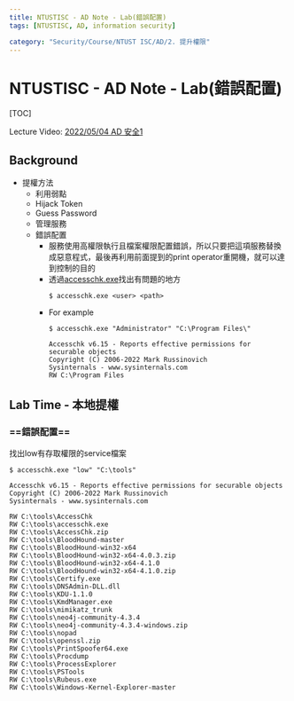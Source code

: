 ```yaml
---
title: NTUSTISC - AD Note - Lab(錯誤配置)
tags: [NTUSTISC, AD, information security]

category: "Security/Course/NTUST ISC/AD/2. 提升權限"
---
```


# NTUSTISC - AD Note - Lab(錯誤配置)
[TOC]

Lecture Video: [2022/05/04 AD 安全1](https://youtu.be/Cv2gNQkDM8Q?si=M0LV3dBCMCOy58LN&t=3600)

## Background
* 提權方法
    * 利用弱點
    * Hijack Token
    * Guess Password
    * 管理服務
    * 錯誤配置
        * 服務使用高權限執行且檔案權限配置錯誤，所以只要把這項服務替換成惡意程式，最後再利用前面提到的print operator重開機，就可以達到控制的目的
        * 透過[accesschk.exe](https://docs.microsoft.com/en-us/sysinternals/downloads/accesschk)找出有問題的地方
            ```bash!
            $ accesschk.exe <user> <path>
            ```
        * For example
            ```bash!
            $ accesschk.exe "Administrator" "C:\Program Files\"

            Accesschk v6.15 - Reports effective permissions for securable objects
            Copyright (C) 2006-2022 Mark Russinovich
            Sysinternals - www.sysinternals.com
            RW C:\Program Files
            ```

## Lab Time - 本地提權

### ==錯誤配置==
找出low有存取權限的service檔案
```bash!
$ accesschk.exe "low" "C:\tools"

Accesschk v6.15 - Reports effective permissions for securable objects
Copyright (C) 2006-2022 Mark Russinovich
Sysinternals - www.sysinternals.com

RW C:\tools\AccessChk
RW C:\tools\accesschk.exe
RW C:\tools\AccessChk.zip
RW C:\tools\BloodHound-master
RW C:\tools\BloodHound-win32-x64
RW C:\tools\BloodHound-win32-x64-4.0.3.zip
RW C:\tools\BloodHound-win32-x64-4.1.0
RW C:\tools\BloodHound-win32-x64-4.1.0.zip
RW C:\tools\Certify.exe
RW C:\tools\DNSAdmin-DLL.dll
RW C:\tools\KDU-1.1.0
RW C:\tools\KmdManager.exe
RW C:\tools\mimikatz_trunk
RW C:\tools\neo4j-community-4.3.4
RW C:\tools\neo4j-community-4.3.4-windows.zip
RW C:\tools\nopad
RW C:\tools\openssl.zip
RW C:\tools\PrintSpoofer64.exe
RW C:\tools\Procdump
RW C:\tools\ProcessExplorer
RW C:\tools\PSTools
RW C:\tools\Rubeus.exe
RW C:\tools\Windows-Kernel-Explorer-master
```
